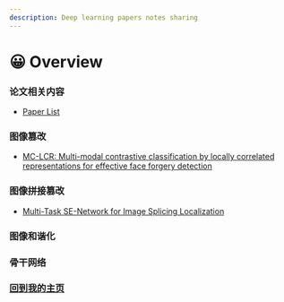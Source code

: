 ```yaml
---
description: Deep learning papers notes sharing
---
```


# 😀 Overview

### 论文相关内容

* [Paper List](related/paper-lists.md)

### 图像篡改

* [MC-LCR: Multi-modal contrastive classification by locally correlated representations for effective face forgery detection](image-forgery/mc-lcr.md)

### 图像拼接篡改

* [Multi-Task SE-Network for Image Splicing Localization](image-splicing/multi-task-se-network.md)

### 图像和谐化

### 骨干网络

### [回到我的主页](https://app.gitbook.com/o/al2uxsshAs4Sa7F1Cpwz/s/K3kUiaYgvFyTz271jiYg/)
